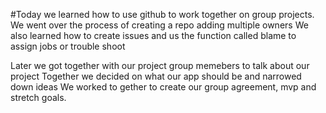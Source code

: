
#Today we learned how to use github to work together on group projects. 
We went over the process of creating a repo adding multiple owners
We also learned how to create issues and us the function called blame to assign jobs or trouble shoot

Later we got together with our project group memebers to talk about our project
Together we decided on what our app should be and narrowed down ideas
We worked to gether to create our group agreement, mvp and stretch goals.
